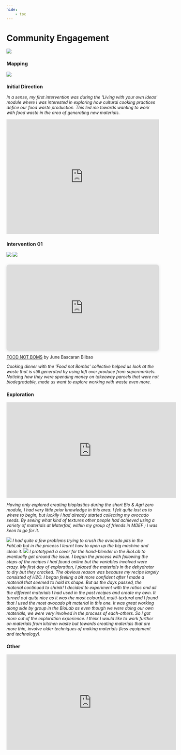```yaml
---
hide:
    - toc
---
```


# **Community Engagement**


![](../images/Community01.png)

<h3>Mapping</h3>

![](../images/Mapping01.jpg)

<h3>Initial Direction</h3>

<i>In a sense, my first intervention was during the 'Living with your own ideas' module where I was interested in exploring how cultural cooking practices define our food waste production. This led me towards wanting to work with food waste in the area of generating new materials.</i>

<div style="padding:75% 0 0 0;position:relative;"><iframe src="https://player.vimeo.com/video/767908279?h=b2821e86cf&amp;badge=0&amp;autopause=0&amp;player_id=0&amp;app_id=58479" frameborder="0" allow="autoplay; fullscreen; picture-in-picture" allowfullscreen style="position:absolute;top:0;left:0;width:100%;height:100%;" title="Seher_Cooking_Habits.mp4"></iframe></div><script src="https://player.vimeo.com/api/player.js"></script>

<h3>Intervention 01</h3>

![](../images/wasteme.jpg)
![](../images/waste2.jpg)

<div style="position: relative; width: 100%; height: 0; padding-top: 56.2500%;
 padding-bottom: 0; box-shadow: 0 2px 8px 0 rgba(63,69,81,0.16); margin-top: 1.6em; margin-bottom: 0.9em; overflow: hidden;
 border-radius: 8px; will-change: transform;">
  <iframe loading="lazy" style="position: absolute; width: 100%; height: 100%; top: 0; left: 0; border: none; padding: 0;margin: 0;"
    src="https:&#x2F;&#x2F;www.canva.com&#x2F;design&#x2F;DAFTg__L2MQ&#x2F;view?embed" allowfullscreen="allowfullscreen" allow="fullscreen">
  </iframe>
</div>
<a href="https:&#x2F;&#x2F;www.canva.com&#x2F;design&#x2F;DAFTg__L2MQ&#x2F;view?utm_content=DAFTg__L2MQ&amp;utm_campaign=designshare&amp;utm_medium=embeds&amp;utm_source=link" target="_blank" rel="noopener">FOOD NOT BOMS</a> by June Bascaran Bilbao

<i>Cooking dinner with the 'Food not Bombs' collective helped us look at the waste that is still generated by using left over produce from supermarkets. Noticing how they were spending money on takeaway parcels that were not biodegradable, made us want to explore working with waste even more.</i>

<h3>Exploration</h3>
<iframe width="560" height="315" src="https://www.youtube.com/embed/J54PSsGmIxs" title="YouTube video player" frameborder="0" allow="accelerometer; autoplay; clipboard-write; encrypted-media; gyroscope; picture-in-picture" allowfullscreen></iframe>

<i>Having only explored creating bioplastics during the short Bio & Agri zero module, I had very little prior knowledge in this area. I felt quite lost as to where to begin, but luckily I had already started collecting my avocado seeds. By seeing what kind of textures other people had achieved using a variety of materials at Materfad, within my group of friends in MDEF ; I was keen to go for it.

![](..images/machine1.png)
I had quite a few problems trying to crush the avocado pits in the FabLab but in the process I learnt how to open up the big machine and clean it.
![](../images/blender.png)
I prototyped a cover for the hand-blender in the BioLab to eventually get around the issue.
I began the process with following the steps of the recipes I had found online but the variables involved were crazy. My first day of exploration, I placed the materials in the dehydrator to dry but they cracked. The obvious reason was because my recipe largely consisted of H2O. I began feeling a bit more confident after I made a material that seemed to hold its shape. But as the days passed, the material continued to shrink! I decided to experiment with the ratios and all the different materials I had used in the past recipes and create my own. It turned out quite nice as it was the most colourful, multi-textural and I found that I used the most avocado pit material in this one. It was great working along side by group in the BioLab as even though we were doing our own materials, we were very involved in the process of each-others. So I got more out of the exploration experience. I think I would like to work further on materials from kitchen waste but towards creating materials that are more thin, involve older techniques of making materials (less equipment and technology).</i>


<h3>Other</h3>

<iframe width="560" height="315" src="https://www.youtube.com/embed/4GvadeXuzXQ?start=19" title="YouTube video player" frameborder="0" allow="accelerometer; autoplay; clipboard-write; encrypted-media; gyroscope; picture-in-picture" allowfullscreen></iframe>
